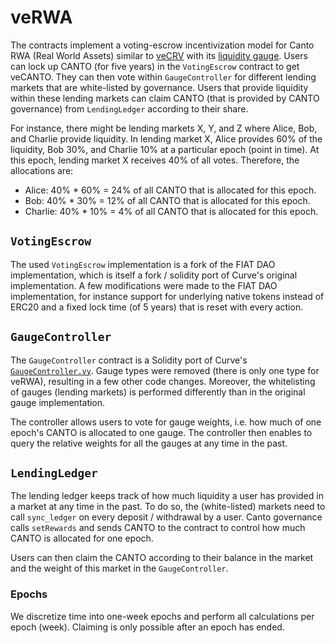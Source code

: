 # veRWA

The contracts implement a voting-escrow incentivization model for Canto RWA (Real World Assets) similar to [veCRV](https://curve.readthedocs.io/dao-vecrv.html) with its [liquidity gauge](https://curve.readthedocs.io/dao-gauges.html). Users can lock up CANTO (for five years) in the `VotingEscrow` contract to get veCANTO. They can then vote within `GaugeController` for different lending markets that are white-listed by governance. Users that provide liquidity within these lending markets can claim CANTO (that is provided by CANTO governance) from `LendingLedger` according to their share.

For instance, there might be lending markets X, Y, and Z where Alice, Bob, and Charlie provide liquidity. In lending market X, Alice provides 60% of the liquidity, Bob 30%, and Charlie 10% at a particular epoch (point in time). At this epoch, lending market X receives 40% of all votes. Therefore, the allocations are:
- Alice: 40% * 60% = 24% of all CANTO that is allocated for this epoch.
- Bob: 40% * 30% = 12% of all CANTO that is allocated for this epoch.
- Charlie: 40% * 10% = 4% of all CANTO that is allocated for this epoch.


## `VotingEscrow`
The used `VotingEscrow` implementation is a fork of the FIAT DAO implementation, which is itself a fork / solidity port of Curve's original implementation. A few modifications were made to the FIAT DAO implementation, for instance support for underlying native tokens instead of ERC20 and a fixed lock time (of 5 years) that is reset with every action.

## `GaugeController`
The `GaugeController` contract is a Solidity port of Curve's [`GaugeController.vy`](https://github.com/curvefi/curve-dao-contracts/blob/master/contracts/GaugeController.vy). Gauge types were removed (there is only one type for veRWA), resulting in a few other code changes. Moreover, the whitelisting of gauges (lending markets) is performed differently than in the original gauge implementation.

The controller allows users to vote for gauge weights, i.e. how much of one epoch's CANTO is allocated to one gauge. The controller then enables to query the relative weights for all the gauges at any time in the past.

## `LendingLedger`
The lending ledger keeps track of how much liquidity a user has provided in a market at any time in the past. To do so, the (white-listed) markets need to call `sync_ledger` on every deposit / withdrawal by a user. Canto governance calls `setRewards` and sends CANTO to the contract to control how much CANTO is allocated for one epoch.

Users can then claim the CANTO according to their balance in the market and the weight of this market in the `GaugeController`.

### Epochs
We discretize time into one-week epochs and perform all calculations per epoch (week). Claiming is only possible after an epoch has ended.